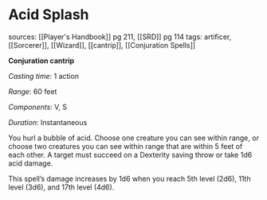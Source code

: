 # Acid Splash
sources: [[Player's Handbook]] pg 211, [[SRD]] pg 114
tags: artificer, [[Sorcerer]], [[Wizard]], [[cantrip]], [[Conjuration Spells]]

**Conjuration cantrip**

*Casting time*: 1 action

*Range*: 60 feet

*Components*: V, S

*Duration*: Instantaneous

You hurl a bubble of acid. Choose one creature you can see within range, or choose two creatures you can see within range that are within 5 feet of each other. A target must succeed on a Dexterity saving throw or take 1d6 acid damage.

This spell’s damage increases by 1d6 when you reach 5th level (2d6), 11th level (3d6), and 17th level (4d6).
